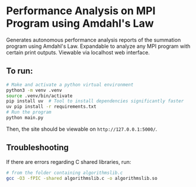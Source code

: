 # Performance Analysis on MPI Program using Amdahl's Law

Generates autonomous performance analysis reports of the summation program using Amdahl's Law.
Expandable to analyze any MPI program with certain print outputs. Viewable via localhost web interface. 

## To run:

```bash
# Make and activate a python virtual environment
python3 -m venv .venv
source .venv/bin/activate
pip install uv  # Tool to install dependencies significantly faster
uv pip install -r requirements.txt
# Run the program
python main.py
```

Then, the site should be viewable on `http://127.0.0.1:5000/`.

## Troubleshooting
If there are errors regarding C shared libraries, run:
```bash
# from the folder containing algorithmslib.c
gcc -O3 -fPIC -shared algorithmslib.c -o algorithmslib.so
```